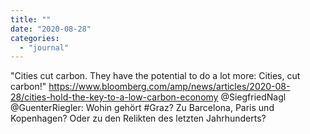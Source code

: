 ```yaml
---
title: ""
date: "2020-08-28"
categories: 
  - "journal"
---
```


"Cities cut carbon. They have the potential to do a lot more: Cities, cut carbon!" https://www.bloomberg.com/amp/news/articles/2020-08-28/cities-hold-the-key-to-a-low-carbon-economy @SiegfriedNagl @GuenterRiegler: Wohin gehört #Graz? Zu Barcelona, Paris und Kopenhagen? Oder zu den Relikten des letzten Jahrhunderts?
